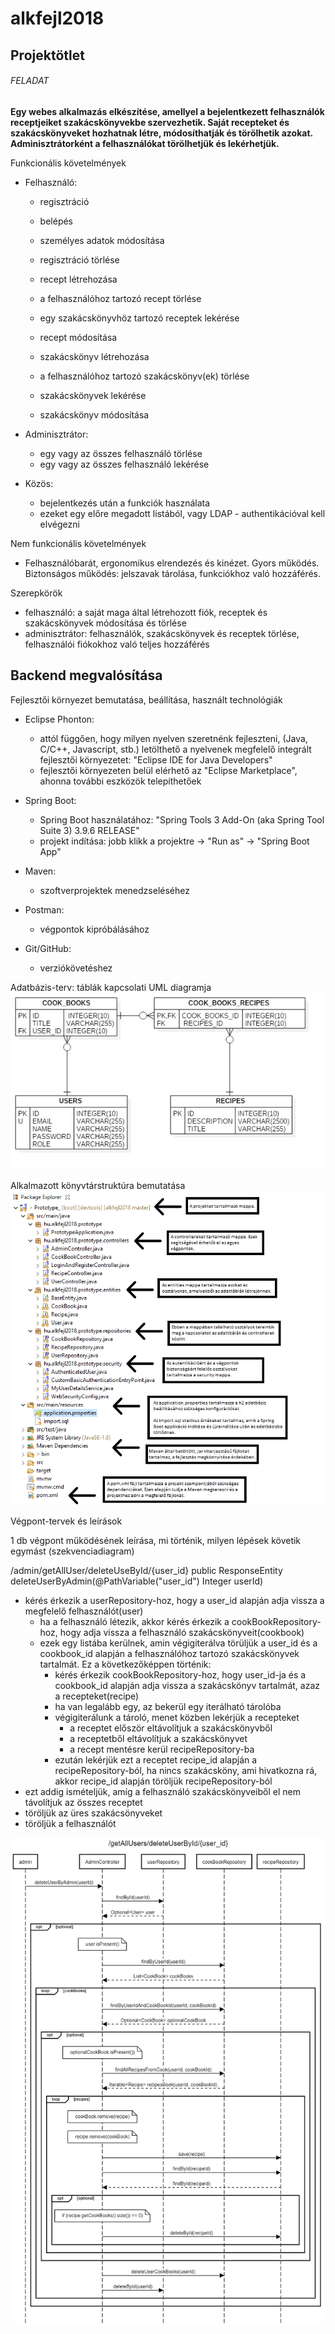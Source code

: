 # alkfejl2018
## Projektötlet

###### FELADAT
**Egy webes alkalmazás elkészítése, amellyel a bejelentkezett felhasználók receptjeiket szakácskönyvekbe szervezhetik. Saját recepteket és szakácskönyveket hozhatnak létre, módosíthatják és törölhetik azokat. Adminisztrátorként a felhasználókat törölhetjük és lekérhetjük.**

Funkcionális követelmények

* Felhasználó: 
	* regisztráció
	* belépés
	* személyes adatok módosítása
	* regisztráció törlése

	* recept létrehozása
	* a felhasználóhoz tartozó recept törlése
	* egy szakácskönyvhöz tartozó receptek lekérése
	* recept módosítása
				
	* szakácskönyv létrehozása
	* a felhasználóhoz tartozó szakácskönyv(ek) törlése
	* szakácskönyvek lekérése
	* szakácskönyv módosítása

* Adminisztrátor: 
	* egy vagy az összes felhasználó törlése		
	* egy vagy az összes felhasználó lekérése
				
* Közös: 
	* bejelentkezés után a funkciók használata 
	* ezeket egy előre megadott listából, vagy LDAP - authentikációval kell elvégezni

Nem funkcionális követelmények

* Felhasználóbarát, ergonomikus elrendezés és kinézet. Gyors működés. Biztonságos működés: jelszavak tárolása, funkciókhoz való hozzáférés.

Szerepkörök

* felhasználó: a saját maga által létrehozott fiók, receptek és szakácskönyvek módosítása és törlése
* adminisztrátor: felhasználók, szakácskönyvek és receptek törlése, felhasználói fiókokhoz való teljes hozzáférés

## Backend megvalósítása

Fejlesztői környezet bemutatása, beállítása, használt technológiák

* Eclipse Phonton:
	* attól függően, hogy milyen nyelven szeretnénk fejleszteni, (Java, C/C++, Javascript, stb.)
	letölthető a nyelvenek megfelelő integrált fejlesztői környezetet: "Eclipse IDE for Java Developers" 
	* fejlesztői környezeten belül elérhető az "Eclipse Marketplace", ahonna további eszközök telepíthetőek
		
* Spring Boot:
	* Spring Boot használatához: "Spring Tools 3 Add-On (aka Spring Tool Suite 3) 3.9.6 RELEASE"
	* projekt indítása: jobb klikk a projektre -> "Run as" -> "Spring Boot App"
		
* Maven:
	* szoftverprojektek menedzseléséhez
	
* Postman:						
	* végpontok kipróbálásához
							
* Git/GitHub:
	* verziókövetéshez

Adatbázis-terv: táblák kapcsolati UML diagramja
![Screenshot](db.jpg)

Alkalmazott könyvtárstruktúra bemutatása
![Screenshot](folders.bmp)

Végpont-tervek és leírások

1 db végpont működésének leírása, mi történik, milyen lépések követik egymást (szekvenciadiagram)

/admin/getAllUser/deleteUseById/{user_id}
public ResponseEntity<Void> deleteUserByAdmin(@PathVariable("user_id") Integer userId)

- kérés érkezik a userRepository-hoz, hogy a user_id alapján adja vissza a megfelelő felhasználót(user)
	- ha a felhasználó létezik, akkor kérés érkezik a cookBookRepository-hoz, hogy adja vissza a felhasználó
	szakácskönyveit(cookbook)
	- ezek egy listába kerülnek, amin végigiterálva törüljük a user_id és a cookbook_id alapján a felhasználóhoz tartozó
	szakácskönyvek tartalmát. Ez a következőképpen történik:
		- kérés érkezik cookBookRepository-hoz, hogy user_id-ja és a cookbook_id alapján adja vissza a szakácskönyv
		tartalmát, azaz a recepteket(recipe)
		- ha van legalább egy, az bekerül egy iterálható tárolóba
		- végigiterálunk a tároló, menet közben lekérjük a recepteket
			- a receptet először eltávolítjuk a szakácskönyvből
			- a receptetből eltávolítjuk a szakácskönyvet
			- a recept mentésre kerül recipeRepository-ba
		- ezután lekérjük ezt a receptet recipe_id alapján a recipeRepository-ból, ha nincs szakácsköny, ami hivatkozna
		rá, akkor recipe_id alapján töröljük recipeRepository-ból
- ezt addig ismételjük, amíg a felhasználó szakácskönyveiből el nem távolítjuk az összes receptet
- töröljük az üres szakácsönyveket
- töröljük a felhasználót 
	
![Screenshot](endpoint.png)
